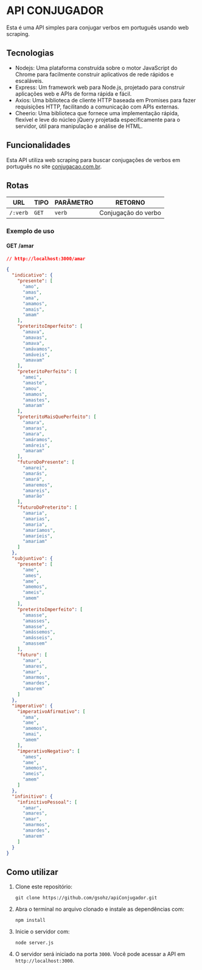 # API CONJUGADOR

Esta é uma API simples para conjugar verbos em português usando web scraping.

## Tecnologias
* Nodejs: Uma plataforma construída sobre o motor JavaScript do Chrome para facilmente construir aplicativos de rede rápidos e escaláveis.
* Express: Um framework web para Node.js, projetado para construir aplicações web e APIs de forma rápida e fácil.
* Axios: Uma biblioteca de cliente HTTP baseada em Promises para fazer requisições HTTP, facilitando a comunicação com APIs externas.
* Cheerio: Uma biblioteca que fornece uma implementação rápida, flexível e leve do núcleo jQuery projetada especificamente para o servidor, útil para manipulação e análise de HTML.

## Funcionalidades
Esta API utiliza web scraping para buscar conjugações de verbos em português no site [conjugacao.com.br](https://www.conjugacao.com.br/).

## Rotas
| URL  |  TIPO | PARÂMETRO  |  RETORNO |   
|---|---|---|---|
| `/:verb`  | `GET` | `verb` | Conjugação do verbo  |   

### Exemplo de uso
#### GET /amar
```json
// http://localhost:3000/amar

{
  "indicativo": {
    "presente": [
      "amo",
      "amas",
      "ama",
      "amamos",
      "amais",
      "amam"
    ],
    "preteritoImperfeito": [
      "amava",
      "amavas",
      "amava",
      "amávamos",
      "amáveis",
      "amavam"
    ],
    "preteritoPerfeito": [
      "amei",
      "amaste",
      "amou",
      "amamos",
      "amastes",
      "amaram"
    ],
    "preteritoMaisQuePerfeito": [
      "amara",
      "amaras",
      "amara",
      "amáramos",
      "amáreis",
      "amaram"
    ],
    "futuroDoPresente": [
      "amarei",
      "amarás",
      "amará",
      "amaremos",
      "amareis",
      "amarão"
    ],
    "futuroDoPreterito": [
      "amaria",
      "amarias",
      "amaria",
      "amaríamos",
      "amaríeis",
      "amariam"
    ]
  },
  "subjuntivo": {
    "presente": [
      "ame",
      "ames",
      "ame",
      "amemos",
      "ameis",
      "amem"
    ],
    "preteritoImperfeito": [
      "amasse",
      "amasses",
      "amasse",
      "amássemos",
      "amásseis",
      "amassem"
    ],
    "futuro": [
      "amar",
      "amares",
      "amar",
      "amarmos",
      "amardes",
      "amarem"
    ]
  },
  "imperativo": {
    "imperativoAfirmativo": [
      "ama",
      "ame",
      "amemos",
      "amai",
      "amem"
    ],
    "imperativoNegativo": [
      "ames",
      "ame",
      "amemos",
      "ameis",
      "amem"
    ]
  },
  "infinitivo": {
    "infinitivoPessoal": [
      "amar",
      "amares",
      "amar",
      "amarmos",
      "amardes",
      "amarem"
    ]
  }
}
```

## Como utilizar
1. Clone este repositório:
   ```console
   git clone https://github.com/gsohz/apiConjugador.git
   ```
2. Abra o terminal no arquivo clonado e instale as dependências com:
   ```console
   npm install
   ```
3. Inicie o servidor com:
   ```console
   node server.js
   ```
4. O servidor será iniciado na porta `3000`. Você pode acessar a API em `http://localhost:3000`.
